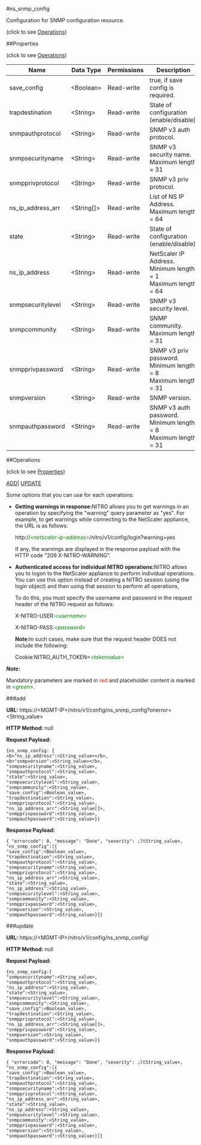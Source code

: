 #ns_snmp_config



Configuration for SNMP configuration resource.

<span>(click to see [Operations](#operations))</span>



##Properties 

<span>(click to see [Operations](#operations))</span>





<table><thead><tr><th>Name</th><th>Data Type</th><th>Permissions</th><th>Description</th></tr></thead><tbody><tr><td>save_config</td><td>&lt;Boolean></td><td>Read-write</td><td>true, if save config is required.</td></tr><tr><td>trapdestination</td><td>&lt;String></td><td>Read-write</td><td>State of configuration (enable/disable).</td></tr><tr><td>snmpauthprotocol</td><td>&lt;String></td><td>Read-write</td><td>SNMP v3 auth protocol.</td></tr><tr><td>snmpsecurityname</td><td>&lt;String></td><td>Read-write</td><td>SNMP v3 security name.<br>Maximum length = 31</td></tr><tr><td>snmpprivprotocol</td><td>&lt;String></td><td>Read-write</td><td>SNMP v3 priv protocol.</td></tr><tr><td>ns_ip_address_arr</td><td>&lt;String[]></td><td>Read-write</td><td>List of NS IP Address.<br>Maximum length = 64</td></tr><tr><td>state</td><td>&lt;String></td><td>Read-write</td><td>State of configuration (enable/disable).</td></tr><tr><td>ns_ip_address</td><td>&lt;String></td><td>Read-write</td><td>NetScaler IP Address.<br>Minimum length = 1<br>Maximum length = 64</td></tr><tr><td>snmpsecuritylevel</td><td>&lt;String></td><td>Read-write</td><td>SNMP v3 security level.</td></tr><tr><td>snmpcommunity</td><td>&lt;String></td><td>Read-write</td><td>SNMP community.<br>Maximum length = 31</td></tr><tr><td>snmpprivpassword</td><td>&lt;String></td><td>Read-write</td><td>SNMP v3 priv password.<br>Minimum length = 8<br>Maximum length = 31</td></tr><tr><td>snmpversion</td><td>&lt;String></td><td>Read-write</td><td>SNMP version.</td></tr><tr><td>snmpauthpassword</td><td>&lt;String></td><td>Read-write</td><td>SNMP v3 auth password.<br>Minimum length = 8<br>Maximum length = 31</td></tr></tbody></table>

##Operations 

<span>(click to see [Properties](#properties))</span>





[ADD](#add)| [UPDATE](#update)





Some options that you can use for each operations:

<ul><li><p><b>Getting warnings in response:</b>NITRO allows you to get warnings in an operation by specifying the "warning" query parameter as "yes". For example, to get warnings while connecting to the NetScaler appliance, the URL is as follows:</p><p>http://<span style="color:green;font-style:italic;">&lt;netscaler-ip-address&gt;</span>/nitro/v1/config/login?warning=yes</p><p>If any, the warnings are displayed in the response payload with the HTTP code "209 X-NITRO-WARNING".</p></li><li><p><b>Authenticated access for individual NITRO operations:</b>NITRO allows you to logon to the NetScaler appliance to perform individual operations. You can use this option instead of creating a NITRO session (using the login object) and then using that session to perform all operations,</p><p>To do this, you must specify the username and password in the request header of the NITRO request as follows:</p><p>X-NITRO-USER:<span style="color:green;font-style:italic;">&lt;username&gt;</span></p><p>X-NITRO-PASS:<span style="color:green;font-style:italic;">&lt;password&gt;</span></p><p><b>Note:</b>In such cases, make sure that the request header DOES not include the following:</p><p>Cookie:NITRO_AUTH_TOKEN=<span style="color:green;font-style:italic;">&lt;tokenvalue&gt;</span></p></li></ul>







***Note:*** 

Mandatory parameters are marked in <span style="color:#FF0000;">red</span> and placeholder content is marked in <span style="color:green;font-style:italic">&lt;green&gt;</span>.



###add







<b>URL: </b>https://&lt;MGMT-IP&gt;/nitro/v1/config/ns_snmp_config?onerror=&lt;String_value&gt;

<b>HTTP Method: </b>null

<b>Request Payload: </b>
```
{ns_snmp_config: {
<b>"ns_ip_address":<String_value></b>,
<b>"snmpversion":<String_value></b>,
"snmpsecurityname":<String_value>,
"snmpauthprotocol":<String_value>,
"state":<String_value>,
"snmpsecuritylevel":<String_value>,
"snmpcommunity":<String_value>,
"save_config":<Boolean_value>,
"trapdestination":<String_value>,
"snmpprivprotocol":<String_value>,
"ns_ip_address_arr":<String_value[]>,
"snmpprivpassword":<String_value>,
"snmpauthpassword":<String_value>}}
```

<b>Response Payload: </b>
```
{ "errorcode": 0, "message": "Done", "severity": ;ltString_value>, "ns_snmp_config":[{
"save_config":<Boolean_value>,
"trapdestination":<String_value>,
"snmpauthprotocol":<String_value>,
"snmpsecurityname":<String_value>,
"snmpprivprotocol":<String_value>,
"ns_ip_address_arr":<String_value>,
"state":<String_value>,
"ns_ip_address":<String_value>,
"snmpsecuritylevel":<String_value>,
"snmpcommunity":<String_value>,
"snmpprivpassword":<String_value>,
"snmpversion":<String_value>,
"snmpauthpassword":<String_value>}]}
```







###update







<b>URL: </b>https://&lt;MGMT-IP&gt;/nitro/v1/config/ns_snmp_config/

<b>HTTP Method: </b>null

<b>Request Payload: </b>
```
{ns_snmp_config:{
"snmpsecurityname":<String_value>,
"snmpauthprotocol":<String_value>,
"ns_ip_address":<String_value>,
"state":<String_value>,
"snmpsecuritylevel":<String_value>,
"snmpcommunity":<String_value>,
"save_config":<Boolean_value>,
"trapdestination":<String_value>,
"snmpprivprotocol":<String_value>,
"ns_ip_address_arr":<String_value[]>,
"snmpprivpassword":<String_value>,
"snmpversion":<String_value>,
"snmpauthpassword":<String_value>}}
```

<b>Response Payload: </b>
```
{ "errorcode": 0, "message": "Done", "severity": ;ltString_value>, "ns_snmp_config":[{
"save_config":<Boolean_value>,
"trapdestination":<String_value>,
"snmpauthprotocol":<String_value>,
"snmpsecurityname":<String_value>,
"snmpprivprotocol":<String_value>,
"ns_ip_address_arr":<String_value>,
"state":<String_value>,
"ns_ip_address":<String_value>,
"snmpsecuritylevel":<String_value>,
"snmpcommunity":<String_value>,
"snmpprivpassword":<String_value>,
"snmpversion":<String_value>,
"snmpauthpassword":<String_value>}]}
```







